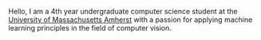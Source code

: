 Hello, I am a 4th year undergraduate computer science student at the [University of Massachusetts Amherst](https://www.cics.umass.edu/) with a passion for applying machine learning principles in the field of computer vision. 
